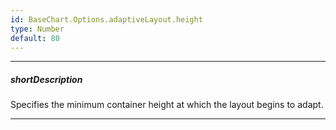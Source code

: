 ```yaml
---
id: BaseChart.Options.adaptiveLayout.height
type: Number
default: 80
---
```

---
##### shortDescription
Specifies the minimum container height at which the layout begins to adapt.

---
